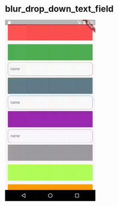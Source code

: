 # blur_drop_down_text_field

<img src="https://github.com/KalaliEhsan/blur_drop_down_text_field/blob/master/test.gif" width="300" height="600">
